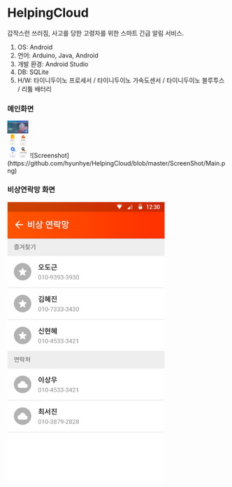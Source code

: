 # HelpingCloud

갑작스런 쓰러짐, 사고를 당한 고령자를 위한 스마트 긴급 알림 서비스.

1. OS:	Android
2. 언어:	Arduino, Java, Android
3. 개발 환경:	Android Studio
4. DB:	SQLite
5. H/W:	타이니두이노 프로세서 /  타이니두이노 가속도센서 /  타이니두이노 블루투스 /  리튬 배터리


### 메인화면
<img src="https://github.com/hyunhye/HelpingCloud/blob/master/ScreenShot/Main.png" width="48">
![Screenshot](https://github.com/hyunhye/HelpingCloud/blob/master/ScreenShot/Main.png)

### 비상연락망 화면
![Screenshot](https://github.com/hyunhye/HelpingCloud/blob/master/ScreenShot/%EB%B9%84%EC%83%81%EC%97%B0%EB%9D%BD%EB%A7%9D.png)